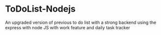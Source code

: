 # ToDoList-Nodejs
An upgraded version of previous to do list with a strong backend using the express with node JS with work feature and daily task tracker
